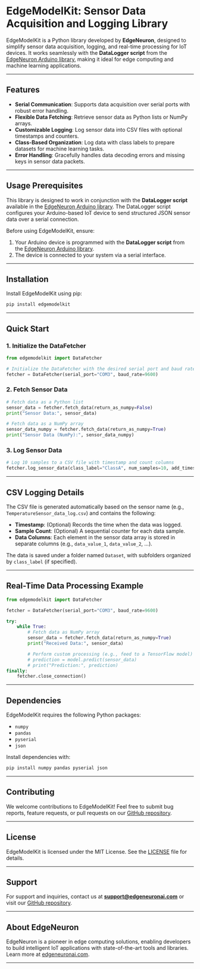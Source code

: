 # **EdgeModelKit**: Sensor Data Acquisition and Logging Library  

EdgeModelKit is a Python library developed by **EdgeNeuron**, designed to simplify sensor data acquisition, logging, and real-time processing for IoT devices. It works seamlessly with the **DataLogger script** from the [EdgeNeuron Arduino library](https://github.com/ConsentiumIoT/EdgeNeuron), making it ideal for edge computing and machine learning applications.  

---

## **Features**  

- **Serial Communication**: Supports data acquisition over serial ports with robust error handling.  
- **Flexible Data Fetching**: Retrieve sensor data as Python lists or NumPy arrays.  
- **Customizable Logging**: Log sensor data into CSV files with optional timestamps and counters.  
- **Class-Based Organization**: Log data with class labels to prepare datasets for machine learning tasks.  
- **Error Handling**: Gracefully handles data decoding errors and missing keys in sensor data packets.  

---

## **Usage Prerequisites**  

This library is designed to work in conjunction with the **DataLogger script** available in the [EdgeNeuron Arduino library](https://github.com/ConsentiumIoT/EdgeNeuron). The DataLogger script configures your Arduino-based IoT device to send structured JSON sensor data over a serial connection.  

Before using EdgeModelKit, ensure:  
1. Your Arduino device is programmed with the **DataLogger script** from the [EdgeNeuron Arduino library](https://github.com/ConsentiumIoT/EdgeNeuron).  
2. The device is connected to your system via a serial interface.  

---

## **Installation**  

Install EdgeModelKit using pip:  

```bash  
pip install edgemodelkit  
```  

---

## **Quick Start**  

### **1. Initialize the DataFetcher**  

```python  
from edgemodelkit import DataFetcher  

# Initialize the DataFetcher with the desired serial port and baud rate  
fetcher = DataFetcher(serial_port="COM3", baud_rate=9600)  
```  

### **2. Fetch Sensor Data**  

```python  
# Fetch data as a Python list  
sensor_data = fetcher.fetch_data(return_as_numpy=False)  
print("Sensor Data:", sensor_data)  

# Fetch data as a NumPy array  
sensor_data_numpy = fetcher.fetch_data(return_as_numpy=True)  
print("Sensor Data (NumPy):", sensor_data_numpy)  
```  

### **3. Log Sensor Data**  

```python  
# Log 10 samples to a CSV file with timestamp and count columns  
fetcher.log_sensor_data(class_label="ClassA", num_samples=10, add_timestamp=True, add_count=True)  
```  

---

## **CSV Logging Details**  

The CSV file is generated automatically based on the sensor name (e.g., `TemperatureSensor_data_log.csv`) and contains the following:  

- **Timestamp**: (Optional) Records the time when the data was logged.  
- **Sample Count**: (Optional) A sequential counter for each data sample.  
- **Data Columns**: Each element in the sensor data array is stored in separate columns (e.g., `data_value_1`, `data_value_2`, ...).  

The data is saved under a folder named `Dataset`, with subfolders organized by `class_label` (if specified).  

---

## **Real-Time Data Processing Example**  

```python  
from edgemodelkit import DataFetcher  

fetcher = DataFetcher(serial_port="COM3", baud_rate=9600)  

try:  
    while True:  
        # Fetch data as NumPy array  
        sensor_data = fetcher.fetch_data(return_as_numpy=True)  
        print("Received Data:", sensor_data)  

        # Perform custom processing (e.g., feed to a TensorFlow model)  
        # prediction = model.predict(sensor_data)  
        # print("Prediction:", prediction)  
finally:  
    fetcher.close_connection()  
```  

---

## **Dependencies**  

EdgeModelKit requires the following Python packages:  

- `numpy`  
- `pandas`  
- `pyserial`  
- `json`  

Install dependencies with:  

```bash  
pip install numpy pandas pyserial json  
```  

---

## **Contributing**  

We welcome contributions to EdgeModelKit! Feel free to submit bug reports, feature requests, or pull requests on our [GitHub repository](https://github.com/ConsentiumIoT/edgemodelkit).  

---

## **License**  

EdgeModelKit is licensed under the MIT License. See the [LICENSE](LICENSE) file for details.  

---

## **Support**  

For support and inquiries, contact us at **support@edgeneuronai.com** or visit our [GitHub repository](https://github.com/ConsentiumIoT/edgemodelkit).  

---

## **About EdgeNeuron**  

EdgeNeuron is a pioneer in edge computing solutions, enabling developers to build intelligent IoT applications with state-of-the-art tools and libraries. Learn more at [edgeneuronai.com](https://edgeneuronai.com).  

---
